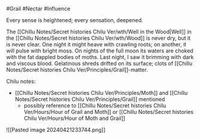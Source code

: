 #Grail #Nectar #Influence 

Every sense is heightened; every sensation, deepened.

The [[Chillu Notes/Secret histories Chilu Ver/wth/Well in the Wood|Well]] in the [[Chillu Notes/Secret histories Chilu Ver/wth/Wood]] is never dry, but it is never clear. One night it might heave with crawling roots; on another, it will pulse with bright moss. On nights of the full moon its waters are choked with the fat dappled bodies of moths. Last night, I saw it brimming with dark and viscous blood. Gelatinous shreds drifted on its surface; clots of [[Chillu Notes/Secret histories Chilu Ver/Principles/Grail]]-matter.

Chilu notes:
- [[Chillu Notes/Secret histories Chilu Ver/Principles/Moth]] and [[Chillu Notes/Secret histories Chilu Ver/Principles/Grail]] mentioned
	- possibly reference to [[Chillu Notes/Secret histories Chilu Ver/Hours/Hour of Grail and Moth]] or [[Chillu Notes/Secret histories Chilu Ver/Hours/Hour of Moth and Grail]]

![[Pasted image 20240421233744.png]]